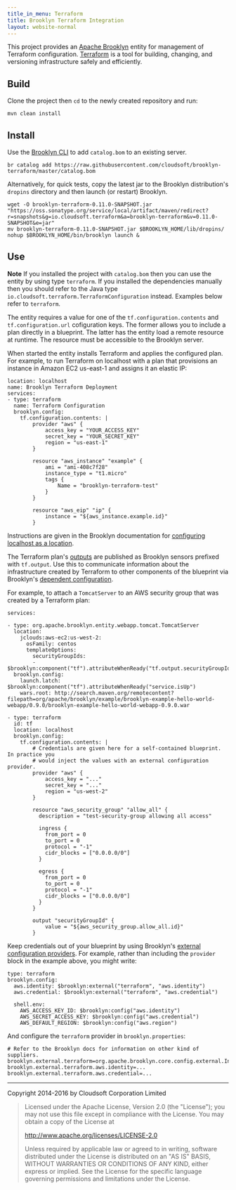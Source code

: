 ```yaml
---
title_in_menu: Terraform
title: Brooklyn Terraform Integration
layout: website-normal
---
```


This project provides an [Apache Brooklyn](https://brooklyn.apache.org/) entity for management of Terraform configuration.
[Terraform](https://terraform.io/) is a tool for building, changing, and versioning infrastructure safely and efficiently.


## Build

Clone the project then `cd` to the newly created repository and run:

    mvn clean install


## Install

Use the [Brooklyn CLI](https://brooklyn.apache.org/download/index.html#command-line-client) to
add `catalog.bom` to an existing server.

    br catalog add https://raw.githubusercontent.com/cloudsoft/brooklyn-terraform/master/catalog.bom

Alternatively, for quick tests, copy the latest jar to the Brooklyn distribution's `dropins` directory
and then launch (or restart) Brooklyn.

    wget -O brooklyn-terraform-0.11.0-SNAPSHOT.jar "https://oss.sonatype.org/service/local/artifact/maven/redirect?r=snapshots&g=io.cloudsoft.terraform&a=brooklyn-terraform&v=0.11.0-SNAPSHOT&e=jar"
    mv brooklyn-terraform-0.11.0-SNAPSHOT.jar $BROOKLYN_HOME/lib/dropins/
    nohup $BROOKLYN_HOME/bin/brooklyn launch &


## Use

**Note** If you installed the project with `catalog.bom` then you can use the entity by using type
`terraform`. If you installed the dependencies manually then you should refer to the Java type
`io.cloudsoft.terraform.TerraformConfiguration` instead. Examples below refer to `terraform`.

The entity requires a value for one of the `tf.configuration.contents` and `tf.configuration.url`
cofiguration keys. The former allows you to include a plan directly in a blueprint. The latter
has the entity load a remote resource at runtime. The resource must be accessible to the Brooklyn
server.

When started the entity installs Terraform and applies the configured plan. For example, to run
Terraform on localhost with a plan that provisions an instance in Amazon EC2 us-east-1 and assigns
it an elastic IP:

    location: localhost
    name: Brooklyn Terraform Deployment
    services:
    - type: terraform
      name: Terraform Configuration
      brooklyn.config:
        tf.configuration.contents: |
            provider "aws" {
                access_key = "YOUR_ACCESS_KEY"
                secret_key = "YOUR_SECRET_KEY"
                region = "us-east-1"
            }

            resource "aws_instance" "example" {
                ami = "ami-408c7f28"
                instance_type = "t1.micro"
                tags {
                    Name = "brooklyn-terraform-test"
                }
            }

            resource "aws_eip" "ip" {
                instance = "${aws_instance.example.id}"
            }

Instructions are given in the Brooklyn documentation for
[configuring localhost as a location](https://brooklyn.apache.org/v/latest/locations/index.html#localhost).

The Terraform plan's [outputs](https://www.terraform.io/intro/getting-started/outputs.html)
are published as Brooklyn sensors prefixed with `tf.output`. Use this to communicate
information about the infrastructure created by Terraform to other components of the
blueprint via Brooklyn's [dependent configuration](https://brooklyn.apache.org/v/0.11.0/yaml/yaml-reference.html#dsl-commands).

For example, to attach a `TomcatServer` to an AWS security group that was created by
a Terraform plan:

    services:

    - type: org.apache.brooklyn.entity.webapp.tomcat.TomcatServer
      location:
        jclouds:aws-ec2:us-west-2:
          osFamily: centos
          templateOptions:
            securityGroupIds:
            - $brooklyn:component("tf").attributeWhenReady("tf.output.securityGroupId")
      brooklyn.config:
        launch.latch: $brooklyn:component("tf").attributeWhenReady("service.isUp")
        wars.root: http://search.maven.org/remotecontent?filepath=org/apache/brooklyn/example/brooklyn-example-hello-world-webapp/0.9.0/brooklyn-example-hello-world-webapp-0.9.0.war

    - type: terraform
      id: tf
      location: localhost
      brooklyn.config:
        tf.configuration.contents: |
            # Credentials are given here for a self-contained blueprint. In practice you
            # would inject the values with an external configuration provider.
            provider "aws" {
                access_key = "..."
                secret_key = "..."
                region = "us-west-2"
            }

            resource "aws_security_group" "allow_all" {
              description = "test-security-group allowing all access"

              ingress {
                from_port = 0
                to_port = 0
                protocol = "-1"
                cidr_blocks = ["0.0.0.0/0"]
              }

              egress {
                from_port = 0
                to_port = 0
                protocol = "-1"
                cidr_blocks = ["0.0.0.0/0"]
              }
            }

            output "securityGroupId" {
                value = "${aws_security_group.allow_all.id}"
            }

Keep credentials out of your blueprint by using Brooklyn's
[external configuration providers](https://brooklyn.apache.org/v/latest/ops/externalized-configuration.html).
For example, rather than including the `provider` block in the example above,
you might write:

    type: terraform
    brooklyn.config:
      aws.identity: $brooklyn:external("terraform", "aws.identity")
      aws.credential: $brooklyn:external("terraform", "aws.credential")

      shell.env:
        AWS_ACCESS_KEY_ID: $brooklyn:config("aws.identity")
        AWS_SECRET_ACCESS_KEY: $brooklyn:config("aws.credential")
        AWS_DEFAULT_REGION: $brooklyn:config("aws.region")

And configure the `terraform` provider in `brooklyn.properties`:

    # Refer to the Brooklyn docs for information on other kind of suppliers.
    brooklyn.external.terraform=org.apache.brooklyn.core.config.external.InPlaceExternalConfigSupplier
    brooklyn.external.terraform.aws.identity=...
    brooklyn.external.terraform.aws.credential=...


----

Copyright 2014-2016 by Cloudsoft Corporation Limited

> Licensed under the Apache License, Version 2.0 (the "License");
> you may not use this file except in compliance with the License.
> You may obtain a copy of the License at
>
> http://www.apache.org/licenses/LICENSE-2.0
>
> Unless required by applicable law or agreed to in writing, software
> distributed under the License is distributed on an "AS IS" BASIS,
> WITHOUT WARRANTIES OR CONDITIONS OF ANY KIND, either express or implied.
> See the License for the specific language governing permissions and
> limitations under the License.
